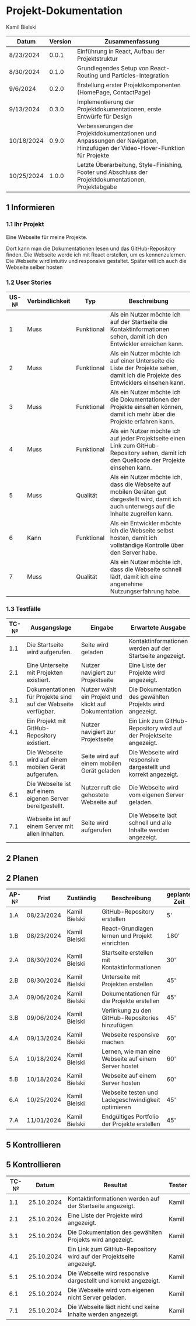 # Projekt-Dokumentation


Kamil Bielski

| Datum       | Version | Zusammenfassung                                              |
| ----------- | ------- | ------------------------------------------------------------ |
| 8/23/2024   | 0.0.1   | Einführung in React, Aufbau der Projektstruktur               |
| 8/30/2024   | 0.1.0   | Grundlegendes Setup von React-Routing und Particles-Integration |
| 9/6/2024    | 0.2.0   | Erstellung erster Projektkomponenten (HomePage, ContactPage)  |
| 9/13/2024   | 0.3.0   | Implementierung der Projektdokumentationen, erste Entwürfe für Design |
| 10/18/2024  | 0.9.0   | Verbesserungen der Projektdokumentationen und Anpassungen der Navigation, Hinzufügen der Video-Hover-Funktion für Projekte |
| 10/25/2024  | 1.0.0   | Letzte Überarbeitung, Style-Finishing, Footer und Abschluss der Projektdokumentationen, Projektabgabe |


## 1 Informieren

### 1.1 Ihr Projekt

Eine Webseite für meine Projekte.

Dort kann man die Dokumentationen lesen und das GitHub-Repository finden. Die Webseite werde ich mit React erstellen, um es kennenzulernen.
Die Webseite wird intuitiv und responsive gestaltet. Später will ich auch die Webseite selber hosten
### 1.2 User Stories

| US-№ | Verbindlichkeit | Typ        | Beschreibung                                                                 |
| ---- | --------------- | ----------| --------------------------------------------------------------------------- |
| 1    | Muss            | Funktional | Als ein Nutzer möchte ich auf der Startseite die Kontaktinformationen sehen, damit ich den Entwickler erreichen kann. |
| 2    | Muss            | Funktional | Als ein Nutzer möchte ich auf einer Unterseite die Liste der Projekte sehen, damit ich die Projekte des Entwicklers einsehen kann. |
| 3    | Muss            | Funktional | Als ein Nutzer möchte ich die Dokumentationen der Projekte einsehen können, damit ich mehr über die Projekte erfahren kann. |
| 4    | Muss            | Funktional | Als ein Nutzer möchte ich auf jeder Projektseite einen Link zum GitHub-Repository sehen, damit ich den Quellcode der Projekte einsehen kann. |
| 5    | Muss            | Qualität   | Als ein Nutzer möchte ich, dass die Webseite auf mobilen Geräten gut dargestellt wird, damit ich auch unterwegs auf die Inhalte zugreifen kann. |
| 6    | Kann            | Funktional | Als ein Entwickler möchte ich die Webseite selbst hosten, damit ich vollständige Kontrolle über den Server habe. |
| 7    | Muss            | Qualität   | Als ein Nutzer möchte ich, dass die Webseite schnell lädt, damit ich eine angenehme Nutzungserfahrung habe. |



### 1.3 Testfälle

| TC-№ | Ausgangslage                                                 | Eingabe                                 | Erwartete Ausgabe                                            |
| ---- | ------------------------------------------------------------ | --------------------------------------- | ------------------------------------------------------------ |
| 1.1  | Die Startseite wird aufgerufen.                              | Seite wird geladen                      | Kontaktinformationen werden auf der Startseite angezeigt.     |
| 2.1  | Eine Unterseite mit Projekten existiert.                     | Nutzer navigiert zur Projektseite       | Eine Liste der Projekte wird angezeigt.                      |
| 3.1  | Dokumentationen für Projekte sind auf der Webseite verfügbar. | Nutzer wählt ein Projekt und klickt auf Dokumentation | Die Dokumentation des gewählten Projekts wird angezeigt.     |
| 4.1  | Ein Projekt mit GitHub-Repository existiert.                 | Nutzer navigiert zur Projektseite       | Ein Link zum GitHub-Repository wird auf der Projektseite angezeigt. |
| 5.1  | Die Webseite wird auf einem mobilen Gerät aufgerufen.        | Seite wird auf einem mobilen Gerät geladen | Die Webseite wird responsive dargestellt und korrekt angezeigt. |
| 6.1  | Die Webseite ist auf einem eigenen Server bereitgestellt.    | Nutzer ruft die gehostete Webseite auf  | Die Webseite wird vom eigenen Server geladen.                 |
| 7.1  | Webseite ist auf einem Server mit allen Inhalten.            | Seite wird aufgerufen                   | Die Webseite lädt schnell und alle Inhalte werden angezeigt.  |




## 2 Planen
## 2 Planen

| AP-№ | Frist       | Zuständig      | Beschreibung                                                                 | geplante Zeit |
| ---- | ----------- | -------------- | ---------------------------------------------------------------------------- | ------------- |
| 1.A  | 08/23/2024  | Kamil Bielski  | GitHub-Repository erstellen                                                   | 5'            |
| 1.B  | 08/23/2024  | Kamil Bielski  | React-Grundlagen lernen und Projekt einrichten                                | 180'          |
| 2.A  | 08/30/2024  | Kamil Bielski  | Startseite erstellen mit Kontaktinformationen                                 | 30'           |
| 2.B  | 08/30/2024  | Kamil Bielski  | Unterseite mit Projekten erstellen                                            | 45'           |
| 3.A  | 09/06/2024  | Kamil Bielski  | Dokumentationen für die Projekte erstellen                                    | 45'           |
| 3.B  | 09/06/2024  | Kamil Bielski  | Verlinkung zu den GitHub-Repositories hinzufügen                              | 45'           |
| 4.A  | 09/13/2024  | Kamil Bielski  | Webseite responsive machen                                                   | 60'           |
| 5.A  | 10/18/2024  | Kamil Bielski  | Lernen, wie man eine Webseite auf einem Server hostet                         | 60'           |
| 5.B  | 10/18/2024  | Kamil Bielski  | Webseite auf einem Server hosten                                              | 60'           |
| 6.A  | 10/25/2024  | Kamil Bielski  | Webseite testen und Ladegeschwindigkeit optimieren                            | 45'           |
| 7.A  | 11/01/2024  | Kamil Bielski  | Endgültiges Portfolio der Projekte erstellen                                  | 45'           |






## 5 Kontrollieren

## 5 Kontrollieren

| TC-№ | Datum       | Resultat                                             | Tester |
| ---- | ----------- | ---------------------------------------------------- | ------ |
| 1.1  | 25.10.2024  | Kontaktinformationen werden auf der Startseite angezeigt. | Kamil  |
| 2.1  | 25.10.2024  | Eine Liste der Projekte wird angezeigt.              | Kamil  |
| 3.1  | 25.10.2024  | Die Dokumentation des gewählten Projekts wird angezeigt. | Kamil  |
| 4.1  | 25.10.2024  | Ein Link zum GitHub-Repository wird auf der Projektseite angezeigt. | Kamil  |
| 5.1  | 25.10.2024  | Die Webseite wird responsive dargestellt und korrekt angezeigt. | Kamil  |
| 6.1  | 25.10.2024  | Die Webseite wird vom eigenen nicht Server geladen.        | Kamil  |
| 7.1  | 25.10.2024  | Die Webseite lädt nicht  und keine Inhalte werden angezeigt. | Kamil  |





